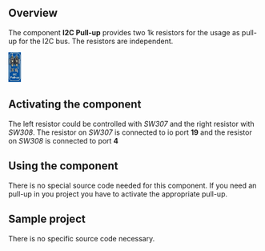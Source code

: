 ## Overview

The component **I2C Pull-up** provides two 1k resistors for the usage as pull-up for the I2C bus. The resistors are independent.

<img src="/images/esp32/block_i2c_pull_up.png" width="5%">

## Activating the component
The left resistor could be controlled with *SW307* and the right resistor with *SW308*. The resistor on *SW307* is connected to io port **19** and the resistor on *SW308* is connected to port **4**

## Using the component

There is no special source code needed for this component. If you need an pull-up in you project you have to activate the appropriate pull-up.

## Sample project

There is no specific source code necessary.
